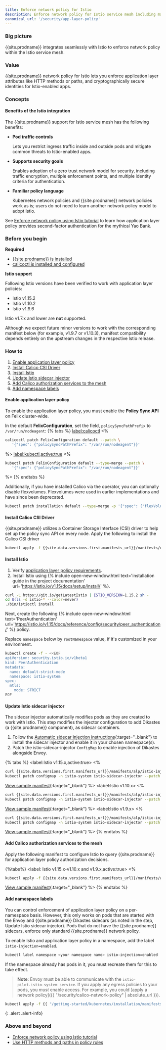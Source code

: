 ```yaml
---
title: Enforce network policy for Istio
description: Enforce network policy for Istio service mesh including matching on HTTP methods and paths.
canonical_url: '/security/app-layer-policy'
---
```


### Big picture

{{site.prodname}} integrates seamlessly with Istio to enforce network policy within the Istio service mesh.

### Value

{{site.prodname}} network policy for Istio lets you enforce application layer attributes like HTTP methods or paths, and cryptographically secure identities for Istio-enabled apps.

### Concepts

#### Benefits of the Istio integration

The {{site.prodname}} support for Istio service mesh has the following benefits:

- **Pod traffic controls**

  Lets you restrict ingress traffic inside and outside pods and mitigate common threats to Istio-enabled apps.

- **Supports security goals**

  Enables adoption of a zero trust network model for security, including traffic encryption, multiple enforcement points, and multiple identity criteria for authentication.

- **Familiar policy language**

  Kubernetes network policies and {{site.prodname}} network policies work as is; users do not need to learn another network policy model to adopt Istio.

See [Enforce network policy using Istio tutorial]({{site.baseurl}}/security/tutorials/app-layer-policy/enforce-policy-istio) to learn how application layer policy provides second-factor authentication for the mythical Yao Bank.

### Before you begin

**Required**

- [{{site.prodname}} is installed]({{site.baseurl}}/getting-started/kubernetes/)
- [calicoctl is installed and configured]({{site.baseurl}}/maintenance/clis/calicoctl/install)

**Istio support**

Following Istio versions have been verified to work with application layer policies:
- Istio v1.15.2
- Istio v1.10.2
- Istio v1.9.6

Istio v1.7.x and lower are **not** supported.

Although we expect future minor versions to work with the corresponding manifest below (for example, v1.9.7 or v1.10.3), manifest compatibility depends entirely on the upstream changes in the respective Istio release.

### How to

1. [Enable application layer policy](#enable-application-layer-policy)
1. [Install Calico CSI Driver](#install-calico-csi-driver)
1. [Install Istio](#install-istio)
1. [Update Istio sidecar injector](#update-istio-sidecar-injector)
1. [Add Calico authorization services to the mesh](#add-calico-authorization-services-to-the-mesh)
1. [Add namespace labels](#add-namespace-labels)

#### Enable application layer policy

To enable the application layer policy, you must enable the **Policy Sync API** on Felix cluster-wide.

In the default **FelixConfiguration**, set the field, `policySyncPathPrefix` to `/var/run/nodeagent`:
{% tabs %}
<label:calicoctl>
<%
```bash
calicoctl patch FelixConfiguration default --patch \
   '{"spec": {"policySyncPathPrefix": "/var/run/nodeagent"}}'
```
%>
<label:kubectl,active:true>
<%
```bash
kubectl patch FelixConfiguration default --type=merge --patch \
   '{"spec": {"policySyncPathPrefix": "/var/run/nodeagent"}}'
```
%>
{% endtabs %}

Additionally, if you have installed Calico via the operator, you can optionally disable flexvolumes.
Flexvolumes were used in earlier implementations and have since been deprecated.

```bash
kubectl patch installation default --type=merge -p '{"spec": {"flexVolumePath": "None"}}'
```

#### Install Calico CSI Driver

{{site.prodname}} utilizes a Container Storage Interface (CSI) driver to help set up the policy sync API on every node.
Apply the following to install the Calico CSI driver

```bash
kubectl apply -f {{site.data.versions.first.manifests_url}}/manifests/csi-driver.yaml
```

#### Install Istio

1. Verify [application layer policy requirements]({{site.baseurl}}/getting-started/kubernetes/requirements#application-layer-policy-requirements).
1. Install Istio using {% include open-new-window.html text='installation guide in the project documentation' url='https://istio.io/v1.15/docs/setup/install/' %}.

```bash
curl -L https://git.io/getLatestIstio | ISTIO_VERSION=1.15.2 sh -
cd $(ls -d istio-* --color=never)
./bin/istioctl install
```

Next, create the following {% include open-new-window.html text='PeerAuthentication' url='https://istio.io/v1.15/docs/reference/config/security/peer_authentication/' %} policy.

Replace `namespace` below by `rootNamespace` value, if it's customized in your environment.

```bash
kubectl create -f - <<EOF
apiVersion: security.istio.io/v1beta1
kind: PeerAuthentication
metadata:
  name: default-strict-mode
  namespace: istio-system
spec:
  mtls:
    mode: STRICT
EOF
```

#### Update Istio sidecar injector

The sidecar injector automatically modifies pods as they are created to work with Istio. This step modifies the injector configuration to add Dikastes (a {{site.prodname}} component), as sidecar containers.

1. Follow the [Automatic sidecar injection instructions](https://archive.istio.io/v1.9/docs/setup/additional-setup/sidecar-injection/#automatic-sidecar-injection){:target="_blank"} to install the sidecar injector and enable it in your chosen namespace(s).
1. Patch the istio-sidecar-injector `ConfigMap` to enable injection of Dikastes alongside Envoy.

{% tabs %}
<label:Istio v1.15.x,active:true>
<%
```bash
curl {{site.data.versions.first.manifests_url}}/manifests/alp/istio-inject-configmap-1.15.yaml -o istio-inject-configmap.yaml
kubectl patch configmap -n istio-system istio-sidecar-injector --patch "$(cat istio-inject-configmap.yaml)"
```

[View sample manifest]({{site.data.versions.first.manifests_url}}/manifests/alp/istio-inject-configmap-1.15.yaml){:target="_blank"}
%>
<label:Istio v1.10.x>
<%
```bash
curl {{site.data.versions.first.manifests_url}}/manifests/alp/istio-inject-configmap-1.10.yaml -o istio-inject-configmap.yaml
kubectl patch configmap -n istio-system istio-sidecar-injector --patch "$(cat istio-inject-configmap.yaml)"
```

[View sample manifest]({{site.data.versions.first.manifests_url}}/manifests/alp/istio-inject-configmap-1.10.yaml){:target="_blank"}
%>
<label:Istio v1.9.x>
<%
```bash
curl {{site.data.versions.first.manifests_url}}/manifests/alp/istio-inject-configmap-1.9.yaml -o istio-inject-configmap.yaml
kubectl patch configmap -n istio-system istio-sidecar-injector --patch "$(cat istio-inject-configmap.yaml)"
```

[View sample manifest]({{site.data.versions.first.manifests_url}}/manifests/alp/istio-inject-configmap-1.9.yaml){:target="_blank"}
%>
{% endtabs %}

#### Add Calico authorization services to the mesh

Apply the following manifest to configure Istio to query {{site.prodname}} for application layer policy authorization decisions.

{%tabs%}
<label: Istio v1.15.x-v1.10.x and v1.9.x,active:true>
<%
```bash
kubectl apply -f {{site.data.versions.first.manifests_url}}/manifests/alp/istio-app-layer-policy-envoy-v3.yaml
```
[View sample manifest]({{site.data.versions.first.manifests_url}}/manifests/alp/istio-app-layer-policy-envoy-v3.yaml){:target="_blank"}
%>
{% endtabs %}

#### Add namespace labels

You can control enforcement of application layer policy on a per-namespace basis. However, this only works on pods that are started with the Envoy and {{site.prodname}} Dikastes sidecars (as noted in the step, Update Istio sidecar injector). Pods that do not have the {{site.prodname}} sidecars, enforce only standard {{site.prodname}} network policy.

To enable Istio and application layer policy in a namespace, add the label `istio-injection=enabled`.

```bash
kubectl label namespace <your namespace name> istio-injection=enabled
```

If the namespace already has pods in it, you must recreate them for this to take effect.

>**Note**: Envoy must be able to communicate with the `istio-pilot.istio-system service`. If you apply any egress policies to your pods, you *must* enable access. For example, you could [apply a network policy]({{ "/security/calico-network-policy" | absolute_url }}).
```bash
kubectl apply -f {{ "/getting-started/kubernetes/installation/manifests/app-layer-policy/allow-istio-pilot.yaml" | absolute_url }}
```
{: .alert .alert-info}

### Above and beyond

- [Enforce network policy using Istio tutorial]({{site.baseurl}}/security/tutorials/app-layer-policy/enforce-policy-istio)
- [Use HTTP methods and paths in policy rules]({{site.baseurl}}/security/http-methods)
